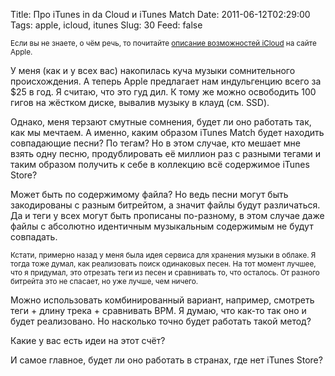 Title: Про iTunes in da Cloud и iTunes Match
Date: 2011-06-12T02:29:00
Tags: apple, icloud, itunes
Slug: 30
Feed: false

<aside><p><small>Если вы не знаете, о чём речь, то почитайте <a href="http://www.apple.com/icloud/features/">описание возможностей iCloud</a> на сайте Apple.</small></p></aside>

<p>У меня (как и у всех вас) накопилась куча музыки сомнительного происхождения. А теперь Apple предлагает нам индульгенцию всего за $25 в год. Я считаю, что это гуд дил. К тому же можно освободить 100 гигов на жёстком диске, вывалив музыку в клауд (см. SSD).</p>

<p>Однако, меня терзают смутные сомнения, будет ли оно работать так, как мы мечтаем. А именно, каким образом iTunes Match будет находить совпадающие песни? По тегам? Но в этом случае, кто мешает мне взять одну песню, продублировать её миллион раз с разными тегами и таким образом получить к себе в коллекцию всё содержимое iTunes Store?</p>

<p>Может быть по содержимому файла? Но ведь песни могут быть закодированы с разным битрейтом, а значит файлы будут различаться. Да и теги у всех могут быть прописаны по-разному, в этом случае даже файлы с абсолютно идентичным музыкальным содержимым не будут совпадать.</p>

<aside><p><small>Кстати, примерно назад у меня была идея сервиса для хранения музыки в облаке. Я тогда тоже думал, как реализовать поиск одинаковых песен. На тот момент лучшее, что я придумал, это отрезать теги из песен и сравнивать то, что осталось. От разного битрейта это не спасает, но уже лучше, чем ничего.</small></p></aside>

<p>Можно использовать комбинированный вариант, например, смотреть теги + длину трека + сравнивать BPM. Я думаю, что как-то так оно и будет реализовано. Но насколько точно будет работать такой метод?</p>

<p>Какие у вас есть идеи на этот счёт?</p>

<p>И самое главное, будет ли оно работать в странах, где нет iTunes Store?</p>

